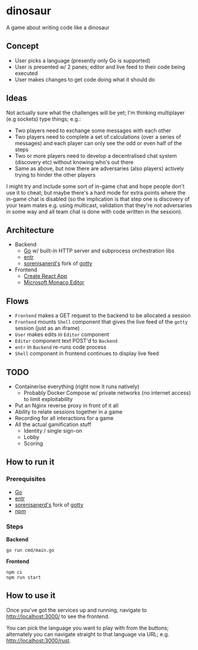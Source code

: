 # dinosaur

A game about writing code like a dinosaur

## Concept

- User picks a language (presently only Go is supported)
- User is presented w/ 2 panes; editor and live feed to their code being executed
- User makes changes to get code doing what it should do

## Ideas

Not actually sure what the challenges will be yet; I'm thinking multiplayer (e.g sockets) type things; e.g.:

- Two players need to exchange some messages with each other
- Two players need to complete a set of calculations (over a series of messages) and each player can only see the odd or even half of the
  steps
- Two or more players need to develop a decentralised chat system (discovery etc) without knowing who's out there
- Same as above, but now there are adversaries (also players) actively trying to hinder the other players

I might try and include some sort of in-game chat and hope people don't use it to cheat; but maybe there's a hard mode for extra points
where the in-game chat is disabled (so the implication is that step one is discovery of your team mates e.g. using multicast, validation
that they're not adversaries in some way and all team chat is done with code written in the session).

## Architecture

- Backend
    - [Go](https://go.dev/) w/ built-in HTTP server and subprocess orchestration libs
    - [entr](https://github.com/eradman/entr)
    - [sorenisanerd's](https://github.com/sorenisanerd) fork of [gotty](https://github.com/sorenisanerd/gotty)
- Frontend
    - [Create React App](https://create-react-app.dev/)
    - [Microsoft Monaco Editor](https://github.com/microsoft/monaco-editor)

## Flows

- `Frontend` makes a GET request to the backend to be allocated a session
- `Frontend` mounts `Shell` component that gives the live feed of the `gotty` session (just as an iframe)
- `User` makes edits in `Editor` component
- `Editor` component text POST'd to `Backend`
- `entr` in `Backend`  re-runs code process
- `Shell` component in frontend continues to display live feed

## TODO

- Containerise everything (right now it runs natively)
    - Probably Docker Compose w/ private networks (no internet access) to limit exploitability
- Put an Nginx reverse proxy in front of it all
- Ability to relate sessions together in a game
- Recording for all interactions for a game
- All the actual gamification stuff
    - Identity / single sign-on
    - Lobby
    - Scoring

## How to run it

### Prerequisites

- [Go](https://go.dev/)
- [entr](https://github.com/eradman/entr)
- [sorenisanerd's](https://github.com/sorenisanerd) fork of [gotty](https://github.com/sorenisanerd/gotty)
- [npm](https://docs.npmjs.com/)

### Steps

**Backend**

```shell
go run cmd/main.go
```

**Frontend**

```shell
npm ci
npm run start
```

## How to use it

Once you've got the services up and running, navigate to [http://localhost:3000/](http://localhost:3000/) to see the frontend.

You can pick the language you want to play with from the buttons; alternately you can navigate straight to that language via URL;
e.g. [http://localhost:3000/rust](http://localhost:3000/rust/).
